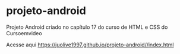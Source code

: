 # projeto-android
Projeto Android criado no capítulo 17 do curso de HTML e CSS do Cursoemvideo


Acesse aqui  https://juolive1997.github.io/projeto-android//index.html
